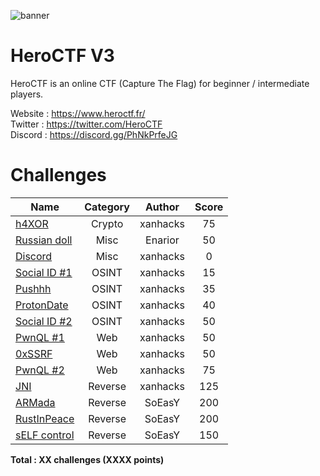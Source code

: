![banner](https://pbs.twimg.com/profile_banners/815907006708060160/1586530306/1500x500)

# HeroCTF V3

HeroCTF is an online CTF (Capture The Flag) for beginner / intermediate players.

Website : https://www.heroctf.fr/ <br>
Twitter : https://twitter.com/HeroCTF <br>
Discord : https://discord.gg/PhNkPrfeJG

# Challenges

| Name                                                             | Category      | Author     | Score  |
|------------------------------------------------------------------|:-------------:|:----------:|:------:|
| [h4XOR](Crypto/h4XOR)                                            | Crypto        | xanhacks   | 75     |
| [Russian doll](Misc/Russian_doll)                                | Misc          | Enarior    | 50     |
| [Discord](Misc/Discord)                                          | Misc          | xanhacks   | 0      |
| [Social ID #1](OSINT/Social_ID_1)                                | OSINT         | xanhacks   | 15     |
| [Pushhh](OSINT/Pushhh)                                           | OSINT         | xanhacks   | 35     |
| [ProtonDate](OSINT/ProtonDate)                                   | OSINT         | xanhacks   | 40     |
| [Social ID #2](OSINT/Social_ID_2)                                | OSINT         | xanhacks   | 50     |
| [PwnQL #1](Web/PwnQL_1)                                          | Web           | xanhacks   | 50     |
| [0xSSRF](Web/0xSSRF)                                             | Web           | xanhacks   | 50     |
| [PwnQL #2](Web/PwnQL_2)                                          | Web           | xanhacks   | 75     |
| [JNI](Reverse/JNI)                                               | Reverse       | xanhacks   | 125    |
| [ARMada](Reverse/ARMada)                                         | Reverse       | SoEasY     | 200    |
| [RustInPeace](Reverse/RustInPeace)                               | Reverse       | SoEasY     | 200    |
| [sELF control](Reverse/sELF%20control)                           | Reverse       | SoEasY     | 150    |

**Total : XX challenges (XXXX points)**
